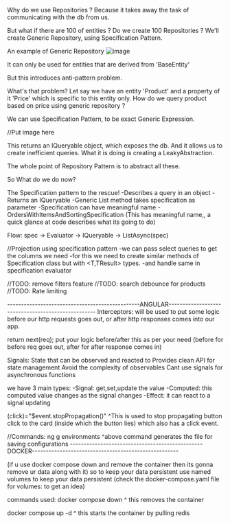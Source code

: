 Why do we use Repositories ?
Because it takes away the task of communicating with the db from us.

But what if there are 100 of entities ? Do we create 100 Repositories ?
We'll create Generic Repository, using Specification Pattern.

An example of Generic Repository
![image](https://github.com/user-attachments/assets/bad7ed35-8b67-44c4-bb66-1655fccca0c9)

It can only be used for entities that are derived from 'BaseEntity'

But this introduces anti-pattern problem.

What's that problem?
Let say we have an entity 'Product' and a property of it 'Price' which is specific to this entity only.
How do we query product based on price using generic repository ?

We can use Specification Pattern, to be exact Generic Expression.

//Put image here

This returns an IQueryable object, which exposes the db.
And it allows us to create inefficient queries.
What it is doing is creating a LeakyAbstraction.

The whole point of Repository Pattern is to abstract all these.

So What do we do now?

The Specification pattern to the rescue!
    -Describes a query in an object
    -Returns an IQueryable<T>
    -Generic List method takes specification as parameter
    -Specification can have meaningful name
        -OrdersWithItemsAndSortingSpecification
        (This has meaningful name,, a quick glance at code describes what its going to do)

Flow:
spec -> Evaluator -> IQueryable<T> -> ListAsync(spec)

//Projection using specification pattern
    -we can pass select queries to get the columns we need
    -for this we need to create similar methods of Specification class but with <T,TResult> types.
    -and handle same in specification evaluator



//TODO: remove filters feature
//TODO: search debounce for products
//TODO: Rate limiting

------------------------------------------------ANGULAR---------------------------------------------------
Interceptors:
will be used to put some logic before our http requests goes out, or after http responses comes into our app.

return next(req); put your logic before/after this as per your need (before for before req goes out, after for after response comes in)

Signals:
State that can be observed and reacted to
Provides clean API for state management
Avoid the complexity of observables
Cant use signals for asynchronous functions

we have 3 main types:
-Signal: get,set,update the value
-Computed: this computed value changes as the signal changes
-Effect: it can react to a signal updating

(click)="$event.stopPropagation()"
^This is used to stop propagating button click to the card (inside which the button lies) which also has a click event.

//Commands:
ng g environments
^above command generates the file for saving configurations
------------------------------------------------DOCKER-----------------------------------------------------

(if u use docker compose down and remove the container then its gonna remove ur data along with it)
so to keep your data persistent
use named volumes to keep your data persistent
(check the docker-compose.yaml file for volumes: to get an idea)

commands used:
docker compose down
^ this removes the container

docker compose up -d
^ this starts the container by pulling redis